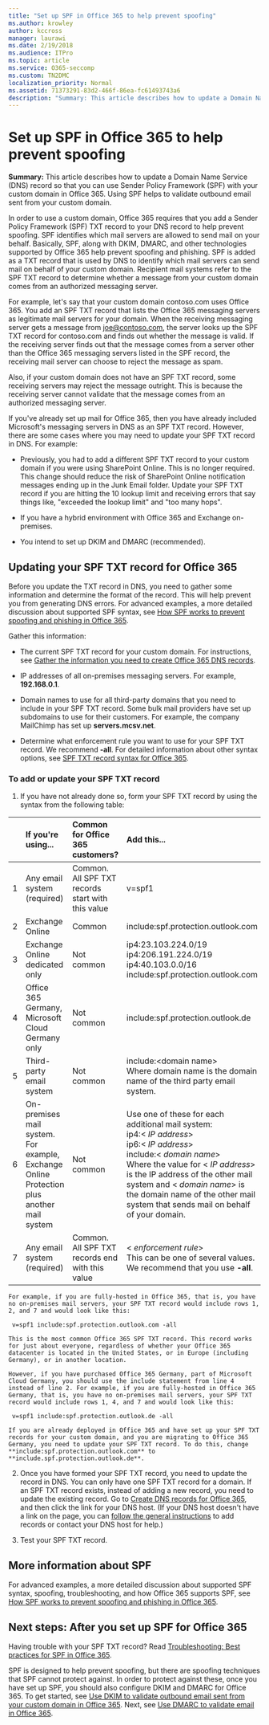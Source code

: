 ```yaml
---
title: "Set up SPF in Office 365 to help prevent spoofing"
ms.author: krowley
author: kccross
manager: laurawi
ms.date: 2/19/2018
ms.audience: ITPro
ms.topic: article
ms.service: O365-seccomp
ms.custom: TN2DMC
localization_priority: Normal
ms.assetid: 71373291-83d2-466f-86ea-fc61493743a6
description: "Summary: This article describes how to update a Domain Name Service (DNS) record so that you can use Sender Policy Framework (SPF) with your custom domain in Office 365. Using SPF helps to validate outbound email sent from your custom domain."
---
```


# Set up SPF in Office 365 to help prevent spoofing

 **Summary:** This article describes how to update a Domain Name Service (DNS) record so that you can use Sender Policy Framework (SPF) with your custom domain in Office 365. Using SPF helps to validate outbound email sent from your custom domain. 
  
In order to use a custom domain, Office 365 requires that you add a Sender Policy Framework (SPF) TXT record to your DNS record to help prevent spoofing. SPF identifies which mail servers are allowed to send mail on your behalf. Basically, SPF, along with DKIM, DMARC, and other technologies supported by Office 365 help prevent spoofing and phishing. SPF is added as a TXT record that is used by DNS to identify which mail servers can send mail on behalf of your custom domain. Recipient mail systems refer to the SPF TXT record to determine whether a message from your custom domain comes from an authorized messaging server.
  
For example, let's say that your custom domain contoso.com uses Office 365. You add an SPF TXT record that lists the Office 365 messaging servers as legitimate mail servers for your domain. When the receiving messaging server gets a message from joe@contoso.com, the server looks up the SPF TXT record for contoso.com and finds out whether the message is valid. If the receiving server finds out that the message comes from a server other than the Office 365 messaging servers listed in the SPF record, the receiving mail server can choose to reject the message as spam.
  
Also, if your custom domain does not have an SPF TXT record, some receiving servers may reject the message outright. This is because the receiving server cannot validate that the message comes from an authorized messaging server.
  
If you've already set up mail for Office 365, then you have already included Microsoft's messaging servers in DNS as an SPF TXT record. However, there are some cases where you may need to update your SPF TXT record in DNS. For example:
  
- Previously, you had to add a different SPF TXT record to your custom domain if you were using SharePoint Online. This is no longer required. This change should reduce the risk of SharePoint Online notification messages ending up in the Junk Email folder. Update your SPF TXT record if you are hitting the 10 lookup limit and receiving errors that say things like, "exceeded the lookup limit" and "too many hops".
    
- If you have a hybrid environment with Office 365 and Exchange on-premises.
    
- You intend to set up DKIM and DMARC (recommended).
    
## Updating your SPF TXT record for Office 365
<a name="sectionSection0"> </a>

Before you update the TXT record in DNS, you need to gather some information and determine the format of the record. This will help prevent you from generating DNS errors. For advanced examples, a more detailed discussion about supported SPF syntax, see [How SPF works to prevent spoofing and phishing in Office 365](how-office-365-uses-spf-to-prevent-spoofing.md#HowSPFWorks).
  
Gather this information:
  
- The current SPF TXT record for your custom domain. For instructions, see [Gather the information you need to create Office 365 DNS records](https://support.office.microsoft.com/en-us/article/Gather-the-information-you-need-to-create-Office-365-DNS-records-77f90d4a-dc7f-4f09-8972-c1b03ea85a67).
    
- IP addresses of all on-premises messaging servers. For example, **192.168.0.1**.
    
- Domain names to use for all third-party domains that you need to include in your SPF TXT record. Some bulk mail providers have set up subdomains to use for their customers. For example, the company MailChimp has set up **servers.mcsv.net**.
    
- Determine what enforcement rule you want to use for your SPF TXT record. We recommend **-all**. For detailed information about other syntax options, see [SPF TXT record syntax for Office 365](how-office-365-uses-spf-to-prevent-spoofing.md#SPFSyntaxO365).
    
### To add or update your SPF TXT record

1. If you have not already done so, form your SPF TXT record by using the syntax from the following table:
    
||**If you're using...**|**Common for Office 365 customers?**|**Add this...**|
|:-----|:-----|:-----|:-----|
|1  <br/> |Any email system (required)  <br/> |Common. All SPF TXT records start with this value  <br/> |v=spf1  <br/> |
|2  <br/> |Exchange Online  <br/> |Common  <br/> |include:spf.protection.outlook.com  <br/> |
|3  <br/> |Exchange Online dedicated only  <br/> |Not common  <br/> |ip4:23.103.224.0/19 ip4:206.191.224.0/19 ip4:40.103.0.0/16 include:spf.protection.outlook.com  <br/> |
|4  <br/> |Office 365 Germany, Microsoft Cloud Germany only  <br/> |Not common  <br/> |include:spf.protection.outlook.de  <br/> |
|5  <br/> |Third-party email system  <br/> |Not common  <br/> |include:\<domain name\>  <br/> Where domain name is the domain name of the third party email system.  <br/> |
|6  <br/> |On-premises mail system. For example, Exchange Online Protection plus another mail system  <br/> |Not common  <br/> | Use one of these for each additional mail system:  <br/>  ip4:\<  _IP address_\>  <br/>  ip6:\<  _IP address_\>  <br/>  include:\<  _domain name_\>  <br/>  Where the value for \<  _IP address_\> is the IP address of the other mail system and \< _domain name_\> is the domain name of the other mail system that sends mail on behalf of your domain.  <br/> |
|7  <br/> |Any email system (required)  <br/> |Common. All SPF TXT records end with this value  <br/> |\< _enforcement rule_\>  <br/> This can be one of several values. We recommend that you use **-all**.  <br/> |
   
    For example, if you are fully-hosted in Office 365, that is, you have no on-premises mail servers, your SPF TXT record would include rows 1, 2, and 7 and would look like this:
    
  ```
   v=spf1 include:spf.protection.outlook.com -all
  ```

    This is the most common Office 365 SPF TXT record. This record works for just about everyone, regardless of whether your Office 365 datacenter is located in the United States, or in Europe (including Germany), or in another location.
    
    However, if you have purchased Office 365 Germany, part of Microsoft Cloud Germany, you should use the include statement from line 4 instead of line 2. For example, if you are fully-hosted in Office 365 Germany, that is, you have no on-premises mail servers, your SPF TXT record would include rows 1, 4, and 7 and would look like this:
    
  ```
   v=spf1 include:spf.protection.outlook.de -all
  ```

    If you are already deployed in Office 365 and have set up your SPF TXT records for your custom domain, and you are migrating to Office 365 Germany, you need to update your SPF TXT record. To do this, change **include:spf.protection.outlook.com** to **include.spf.protection.outlook.de**.
    
2. Once you have formed your SPF TXT record, you need to update the record in DNS. You can only have one SPF TXT record for a domain. If an SPF TXT record exists, instead of adding a new record, you need to update the existing record. Go to [Create DNS records for Office 365](https://support.office.microsoft.com/article/b0f3fdca-8a80-4e8e-9ef3-61e8a2a9ab23), and then click the link for your DNS host. (If your DNS host doesn't have a link on the page, you can [follow the general instructions](https://support.office.microsoft.com/article/7b7b075d-79f9-4e37-8a9e-fb60c1d95166) to add records or contact your DNS host for help.) 
    
3. Test your SPF TXT record.
    
## More information about SPF
<a name="sectionSection1"> </a>

For advanced examples, a more detailed discussion about supported SPF syntax, spoofing, troubleshooting, and how Office 365 supports SPF, see [How SPF works to prevent spoofing and phishing in Office 365](how-office-365-uses-spf-to-prevent-spoofing.md#HowSPFWorks).
  
## Next steps: After you set up SPF for Office 365
<a name="sectionSection2"> </a>

Having trouble with your SPF TXT record? Read [Troubleshooting: Best practices for SPF in Office 365](how-office-365-uses-spf-to-prevent-spoofing.md#SPFTroubleshoot).
  
 SPF is designed to help prevent spoofing, but there are spoofing techniques that SPF cannot protect against. In order to protect against these, once you have set up SPF, you should also configure DKIM and DMARC for Office 365. To get started, see [Use DKIM to validate outbound email sent from your custom domain in Office 365](use-dkim-to-validate-outbound-email.md). Next, see [Use DMARC to validate email in Office 365](use-dmarc-to-validate-email.md).
  

